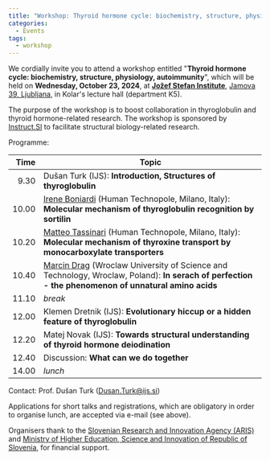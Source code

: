 ```yaml
---
title: "Workshop: Thyroid hormone cycle: biochemistry, structure, physiology, autoimmunity (Oct 23, 2024)"
categories:
  - Events
tags:
  - workshop
---
```


We cordially invite you to attend a workshop entitled "**Thyroid hormone cycle: biochemistry, structure, physiology, autoimmunity**", which will be held on **Wednesday, October 23, 2024**, at [**Jožef Stefan Institute**](https://ijs.si), [Jamova 39, Ljubljana](https://www.openstreetmap.org/?mlat=46.042371&mlon=14.487311#map=19/46.042372/14.487311), in Kolar's lecture hall (department K5).

The purpose of the workshop is to boost collaboration in thyroglobulin and thyroid hormone-related research. The workshop is sponsored by [Instruct.SI](https://instruct-eric.si) to facilitate structural biology-related research.

Programme:

|Time       |Topic        |
|----------:|-------------|
|       9.30|Dušan Turk (IJS): **Introduction, Structures of thyroglobulin**|
|      10.00|[Irene Boniardi](https://humantechnopole.it/en/people/irene-boniardi/) (Human Technopole, Milano, Italy): **Molecular mechanism of thyroglobulin recognition by sortilin**|
|      10.20|[Matteo Tassinari](https://humantechnopole.it/en/people/matteo-tassinari/) (Human Technopole, Milano, Italy): **Molecular mechanism of thyroxine transport by monocarboxylate transporters**|
|      10.40|[Marcin Drag](https://chembio.pwr.edu.pl/members/drag-group/professor-marcin-drag) (Wroclaw University of Science and Technology, Wroclaw, Poland): **In serach of perfection - the phenomenon of unnatural amino acids**|
|      11.10|*break*|
|      12.00|Klemen Dretnik (IJS): **Evolutionary hiccup or a hidden feature of thyroglobulin**|
|      12.20|Matej Novak (IJS): **Towards structural understanding of thyroid hormone deiodination**|
|      12.40|Discussion: **What can we do together**|
|      14.00|*lunch*|

Contact: Prof. Dušan Turk ([Dusan.Turk@ijs.si](mailto:Dusan.Turk@ijs.si))

Applications for short talks and registrations, which are obligatory in order to organise lunch, are accepted via e-mail (see above).

Organisers thank to the [Slovenian Research and Innovation Agency (ARIS)](https://www.arrs.si/) and [Ministry of Higher Education, Science and Innovation of Republic of Slovenia](https://www.gov.si/drzavni-organi/ministrstva/ministrstvo-za-visoko-solstvo-znanost-in-inovacije/), for financial support.